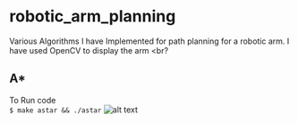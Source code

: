 # robotic_arm_planning
Various Algorithms I have Implemented for path planning for a robotic arm. I have used OpenCV to display the arm <br?
## A*
To Run code <br>
```$ make astar && ./astar```
![alt text](https://github.com/vib2810/robotic_arm_planning/blob/master/astar1.png "Image of Output From Astar")

